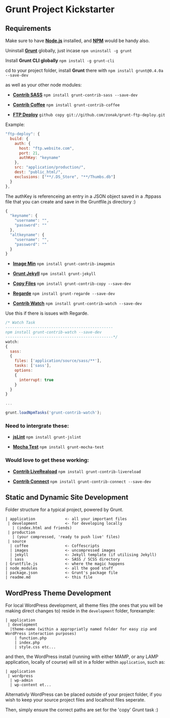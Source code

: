 # Grunt Project Kickstarter

## Requirements

Make sure to have **[Node.js](http://nodejs.org/download/)** installed, and **[NPM](https://npmjs.org/doc/install.html)** would be handy also.

Uninstall **[Grunt](https://github.com/gruntjs)** globally, just incase `npm uninstall -g grunt`

Install **Grunt CLI globally** `npm install -g grunt-cli`

cd to your project folder, install **Grunt** there with `npm install grunt@0.4.0a --save-dev`

as well as your other node modules:

- **[Contrib SASS](https://github.com/gruntjs/grunt-contrib-sass)** `npm install grunt-contrib-sass --save-dev`

- **[Contrib Coffee](https://github.com/gruntjs/grunt-contrib-coffee)** `npm install grunt-contrib-coffee`

- **[FTP Deploy](https://github.com/zonak/grunt-ftp-deploy)** `github copy git://github.com/zonak/grunt-ftp-deploy.git`

Example:

```javascript
"ftp-deploy": {
  build: {
    auth: {
      host: "ftp.website.com",
      port: 21,
      authKey: "keyname"
    },
    src: "application/production/",
    dest: "public_html/",
    exclusions: ["**/.DS_Store", "**/Thumbs.db"]
  }
},
```
The authKey is referenceing an entry in a JSON object saved in a .ftppass file that you can create and save in the Gruntfile.js directory :)
```javascript
{
  "keyname": {
    "username": "",
    "password": ""
  },
  "altkeyname": {
    "username": "",
    "password": ""
  }
}
```

- **[Image Min](https://github.com/gruntjs/grunt-contrib-imagemin)** `npm install grunt-contrib-imagemin`

- **[Grunt Jekyll](https://github.com/dannygarcia/grunt-jekyll)** `npm install grunt-jekyll`

- **[Copy Files](https://github.com/gruntjs/grunt-contrib-copy)** `npm install grunt-contrib-copy --save-dev` 

- **[Regarde](https://github.com/yeoman/grunt-regarde)** `npm install grunt-regarde --save-dev`

- **[Contrib Watch](https://github.com/gruntjs/grunt-contrib-watch)** `npm install grunt-contrib-watch --save-dev`

Use this if there is issues with Regarde.

```javascript
/* Watch Task 
-----------------------------------------------
npm install grunt-contrib-watch --save-dev
-----------------------------------------------*/
watch: 
{
  sass: 
  {
    files: ['application/source/sass/**'],
    tasks: ['sass'],
    options: 
    {
      interrupt: true
    }
  }
}

...

grunt.loadNpmTasks('grunt-contrib-watch');
```
### Need to intergrate these:

- **[jsLint](https://github.com/stephenmathieson/grunt-jslint)** `npm install grunt-jslint`

- **[Mocha Test](https://github.com/pghalliday/grunt-mocha-test)** `npm install grunt-mocha-test`

### Would love to get these working:

- **[Contrib LiveReaload](https://github.com/gruntjs/grunt-contrib-livereload)** `npm install grunt-contrib-livereload`

- **[Contrib Connect](https://github.com/gruntjs/grunt-contrib-connect)** `npm install grunt-contrib-connect --save-dev`

## Static and Dynamic Site Development

Folder structure for a typical project, powered by Grunt.
```
| application             <- all your important files
 | development            <- for developing locally
   | (index.html and friends)
 | production   
   | (your compressed, 'ready to push live' files)
 | source
  | coffee                <- Coffescripts
  | images                <- uncompressed images
  | jekyll                <- Jekyll template (if utilising Jekyll)
  | sass                  <- SASS / SCSS directory
| Gruntfile.js            <- where the magic happens
| node_modules            <- all the good stuff
| package.json            <- Grunt's package file
| readme.md               <- this file
```

## WordPress Theme Development
For local WordPress development, all theme files (the ones that you will be making direct changes to) reside in the `development` folder, forexample: 
```
| application
 | development
  |theme-name (within a appropriatly named folder for easy zip and WordPress interaction purposes)
    | function.php
    | index.php
    | style.css etc...
```

and then, the WordPress install (running with either MAMP, or any LAMP application, locally of course) will sit in a folder within `application`, such as:
```
| application
 | wordpress
  | wp-admin
  | wp-content et...
```

Alternativly WordPress can be placed outside of your project folder, if you wish to keep your source project files and localhost files seperate.

Then, simply ensure the correct paths are set for the 'copy' Grunt task :)
